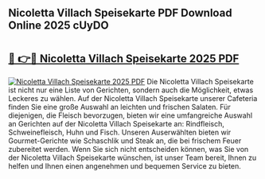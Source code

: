 ## Nicoletta Villach Speisekarte PDF Download Online 2025 cUyDO

# <h2><a href="http://gcb56m0.nevu.top/?p=Nicoletta+Villach+Speisekarte">🔗 👉🔴 Nicoletta Villach Speisekarte 2025 PDF</a></h2>

[![Nicoletta Villach Speisekarte 2025 PDF](https://i.imgur.com/dBaPXMq.png)](http://gcb56m0.nevu.top/?p=Nicoletta+Villach+Speisekarte)
Die Nicoletta Villach Speisekarte ist nicht nur eine Liste von Gerichten, sondern auch die Möglichkeit, etwas Leckeres zu wählen. Auf der Nicoletta Villach Speisekarte unserer Cafeteria finden Sie eine große Auswahl an leichten und frischen Salaten. Für diejenigen, die Fleisch bevorzugen, bieten wir eine umfangreiche Auswahl an Gerichten auf der Nicoletta Villach Speisekarte an: Rindfleisch, Schweinefleisch, Huhn und Fisch. Unseren Auserwählten bieten wir Gourmet-Gerichte wie Schaschlik und Steak an, die bei frischem Feuer zubereitet werden. Wenn Sie sich nicht entscheiden können, was Sie von der Nicoletta Villach Speisekarte wünschen, ist unser Team bereit, Ihnen zu helfen und Ihnen einen angenehmen und bequemen Service zu bieten.

